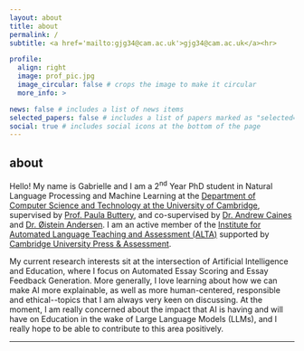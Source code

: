 ```yaml
---
layout: about
title: about
permalink: /
subtitle: <a href='mailto:gjg34@cam.ac.uk'>gjg34@cam.ac.uk</a><hr>

profile:
  align: right
  image: prof_pic.jpg
  image_circular: false # crops the image to make it circular
  more_info: >

news: false # includes a list of news items
selected_papers: false # includes a list of papers marked as "selected={true}"
social: true # includes social icons at the bottom of the page
---
```


## about

Hello! My name is Gabrielle and I am a 2<sup>nd</sup> Year PhD student in Natural Language Processing and Machine Learning at the [Department of Computer Science and Technology at the University of Cambridge](https://www.cst.cam.ac.uk), supervised by [Prof. Paula Buttery](https://www.cl.cam.ac.uk/~pjb48/), and co-supervised by [Dr. Andrew Caines](https://www.cl.cam.ac.uk/~apc38/) and [Dr. Øistein Andersen](https://www.cst.cam.ac.uk/people/oa223). I am an active member of the [Institute for Automated Language Teaching and Assessment (ALTA)](https://alta.cambridgeenglish.org) supported by [Cambridge University Press & Assessment](https://www.cambridge.org).

My current research interests sit at the intersection of Artificial Intelligence and Education, where I focus on Automated Essay Scoring and Essay Feedback Generation. More generally, I love learning about how we can make AI more explainable, as well as more human-centered, responsible and ethical--topics that I am always very keen on discussing. At the moment, I am really concerned about the impact that AI is having and will have on Education in the wake of Large Language Models (LLMs), and I really hope to be able to contribute to this area positively.

<hr>
